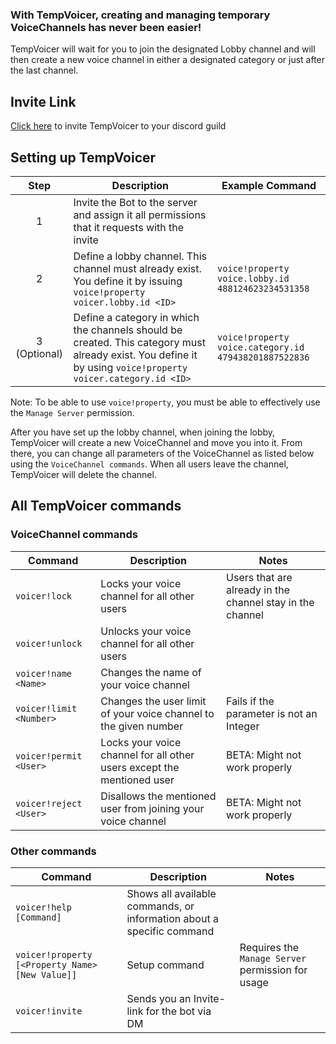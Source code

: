 ### With TempVoicer, creating and managing temporary VoiceChannels has never been easier!
TempVoicer will wait for you to join the designated Lobby channel and will then create a new voice channel in either a designated category or just after the last channel.

## Invite Link
[Click here](https://discordapp.com/oauth2/authorize/?permissions=17918032&scope=bot&client_id=581758105000607767) to invite TempVoicer to your discord guild

## Setting up TempVoicer
|     Step     | Description                                                                                                                                                  | Example Command                                       |
|:------------:|--------------------------------------------------------------------------------------------------------------------------------------------------------------|-------------------------------------------------------|
|       1      | Invite the Bot to the server and assign it all permissions that it requests with the invite                                                                  |                                                       |
|       2      | Define a lobby channel. This channel must already exist. You define it by issuing `voice!property voicer.lobby.id <ID>`                                      | `voice!property voice.lobby.id 488124623234531358`    |
| 3 (Optional) | Define a category in which the channels should be created. This category must already exist. You define it by using `voice!property voicer.category.id <ID>` | `voice!property voice.category.id 479438201887522836` |

Note: To be able to use `voice!property`, you must be able to effectively use the `Manage Server` permission.

After you have set up the lobby channel, when joining the lobby, TempVoicer will create a new VoiceChannel and move you into it.
From there, you can change all parameters of the VoiceChannel as listed below using the `VoiceChannel commands`.
When all users leave the channel, TempVoicer will delete the channel.

## All TempVoicer commands
### VoiceChannel commands
| Command                 | Description                                                            | Notes                                                     |
|-------------------------|------------------------------------------------------------------------|-----------------------------------------------------------|
| `voicer!lock`           | Locks your voice channel for all other users                           | Users that are already in the channel stay in the channel |
| `voicer!unlock`         | Unlocks your voice channel for all other users                         |                                                           |
| `voicer!name <Name>`    | Changes the name of your voice channel                                 |                                                           |
| `voicer!limit <Number>` | Changes the user limit of your voice channel to the given number       | Fails if the parameter is not an Integer                  |
| `voicer!permit <User>`  | Locks your voice channel for all other users except the mentioned user | BETA: Might not work properly                             |
| `voicer!reject <User>`  | Disallows the mentioned user from joining your voice channel           | BETA: Might not work properly                             |
### Other commands
| Command                                         | Description                                                           | Notes                                             |
|-------------------------------------------------|-----------------------------------------------------------------------|---------------------------------------------------|
| `voicer!help [Command]`                         | Shows all available commands, or information about a specific command |                                                   |
| `voicer!property [<Property Name> [New Value]]` | Setup command                                                         | Requires the `Manage Server` permission for usage |
| `voicer!invite`                                 | Sends you an Invite-link for the bot via DM                           |                                                   |
